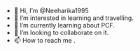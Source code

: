 - 👋 Hi, I’m @Neeharika1995
- 👀 I’m interested in learning and travelling.
- 🌱 I’m currently learning about PCF.
- 💞️ I’m looking to collaborate on it.
- 📫 How to reach me .

<!---
Neeharika1995/Neeharika1995 is a ✨ special ✨ repository because its `README.md` (this file) appears on your GitHub profile.
You can click the Preview link to take a look at your changes.
--->
